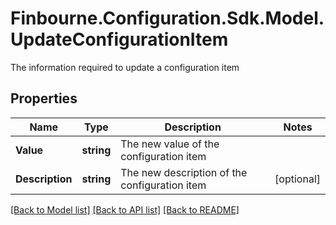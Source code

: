 # Finbourne.Configuration.Sdk.Model.UpdateConfigurationItem
The information required to update a configuration item

## Properties

Name | Type | Description | Notes
------------ | ------------- | ------------- | -------------
**Value** | **string** | The new value of the configuration item | 
**Description** | **string** | The new description of the configuration item | [optional] 

[[Back to Model list]](../README.md#documentation-for-models) [[Back to API list]](../README.md#documentation-for-api-endpoints) [[Back to README]](../README.md)

